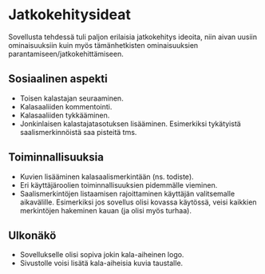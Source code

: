# Jatkokehitysideat

Sovellusta tehdessä tuli paljon erilaisia jatkokehitys ideoita, niin aivan uusiin ominaisuuksiin kuin myös tämänhetkisten ominaisuuksien parantamiseen/jatkokehittämiseen.

## Sosiaalinen aspekti

- Toisen kalastajan seuraaminen.
- Kalasaaliiden kommentointi.
- Kalasaaliiden tykkääminen.
- Jonkinlaisen kalastajatasotuksen lisääminen. Esimerkiksi tykätyistä saalismerkinnöistä saa pisteitä tms.

## Toiminnallisuuksia

- Kuvien lisääminen kalasaalismerkintään (ns. todiste).
- Eri käyttäjäroolien toiminnallisuuksien pidemmälle vieminen.
- Saalismerkintöjen listaamisen rajoittaminen käyttäjän valitsemalle aikavälille. Esimerkiksi jos sovellus olisi kovassa käytössä, veisi kaikkien merkintöjen hakeminen kauan (ja olisi myös turhaa).

## Ulkonäkö

- Sovellukselle olisi sopiva jokin kala-aiheinen logo.
- Sivustolle voisi lisätä kala-aiheisia kuvia taustalle.

